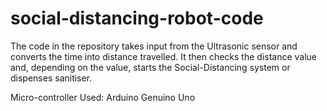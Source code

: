 # social-distancing-robot-code

The code in the repository takes input from the Ultrasonic sensor and converts the 
time into distance travelled. 
It then checks the distance value and, depending on the value, starts the Social-Distancing
system or dispenses sanitiser.

Micro-controller Used:
Arduino Genuino Uno
